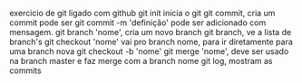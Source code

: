 exercicio de git ligado com github
git init inicia o git
git commit, cria um commit pode ser git commit -m 'definição' pode ser adicionado com mensagem. 
git branch 'nome', cria um novo branch
git branch, ve a lista de branch's
git checkout 'nome' vai pro branch nome, para ir diretamente para uma branch nova git checkout -b 'nome'
git merge 'nome', deve ser usado na branch master e faz merge com a branch nome
git log, mostram as commits

